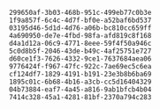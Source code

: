 
                299650af-3b03-468b-951c-499eb77c0b3e
                1f9a857f-6c4c-4d7f-bf0e-a52baf6bd537
                03195d46-5d1d-4d76-a06b-bc810cc659ff
                4a690950-de7e-4fbd-98fa-afd819c8f168
                d4a1d12a-06c9-4771-8eee-59f4f50a946c
                5c0d8b5f-2046-43de-b49c-4af25751e727
                d60ce1f3-7626-4332-9ce1-7637684aea06
                9776424f-f967-47fc-922c-7ae69ec5c6ea
                cf124df7-1829-4191-b191-23e3b8b6ba69
                1895c01c-6b68-4b16-a3cb-cc5d16404329
                04b73884-eaf7-4a45-a816-9ab1bfcb4b04
                7414c328-45a1-4281-81bf-2370a794c283
                